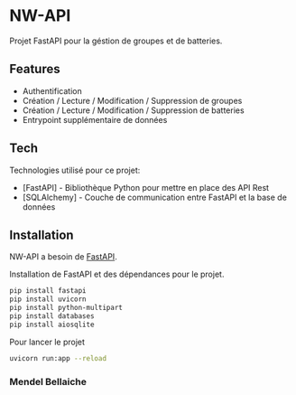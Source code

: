 # NW-API

Projet FastAPI pour la géstion de groupes et de batteries.

## Features

- Authentification
- Création / Lecture / Modification / Suppression de groupes
- Création / Lecture / Modification / Suppression de batteries
- Entrypoint supplémentaire de données


## Tech

Technologies utilisé pour ce projet:

- [FastAPI] - Bibliothèque Python pour mettre en place des API Rest
- [SQLAlchemy] - Couche de communication entre FastAPI et la base de données

## Installation

NW-API a besoin de [FastAPI](https://fastapi.tiangolo.com/).

Installation de FastAPI et des dépendances pour le projet.

```sh
pip install fastapi
pip install uvicorn
pip install python-multipart
pip install databases
pip install aiosqlite
```

Pour lancer le projet

```sh
uvicorn run:app --reload
```

### Mendel Bellaiche
